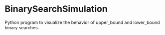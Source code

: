 # BinarySearchSimulation
Python program to visualize the behavior of upper_bound and lower_bound binary searches.

<img src="">